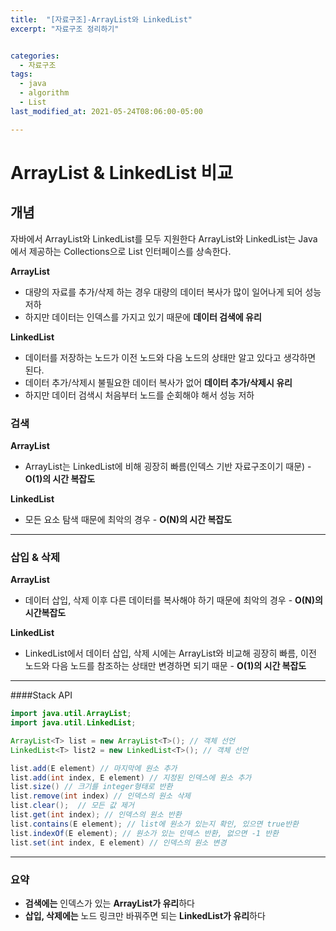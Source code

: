 ```yaml
---
title:  "[자료구조]-ArrayList와 LinkedList"
excerpt: "자료구조 정리하기"


categories:
  - 자료구조
tags:
  - java
  - algorithm
  - List
last_modified_at: 2021-05-24T08:06:00-05:00

---
```


# ArrayList & LinkedList 비교

## 개념

자바에서 ArrayList와 LinkedList를 모두 지원한다
ArrayList와 LinkedList는 Java에서 제공하는 Collections으로 List 인터페이스를 상속한다.

**ArrayList**

- 대량의 자료를 추가/삭제 하는 경우 대량의 데이터 복사가 많이 일어나게 되어 성능 저하
- 하지만 데이터는 인덱스를 가지고 있기 때문에 **데이터 검색에 유리**

**LinkedList**

- 데이터를 저장하는 노드가 이전 노드와 다음 노드의 상태만 알고 있다고 생각하면 된다.
- 데이터 추가/삭제시 불필요한 데이터 복사가 없어 **데이터 추가/삭제시 유리**
- 하지만 데이터 검색시 처음부터 노드를 순회해야 해서 성능 저하

### 검색

**ArrayList**

- ArrayList는 LinkedList에 비해 굉장히 빠름(인덱스 기반 자료구조이기 때문) - **O(1)의 시간 복잡도**

**LinkedList**

- 모든 요소 탐색 때문에 최악의 경우 - **O(N)의 시간 복잡도**

---
### 삽입 & 삭제

**ArrayList**

- 데이터 삽입, 삭제 이후 다른 데이터를 복사해야 하기 때문에 최악의 경우 - **O(N)의 시간복잡도**

**LinkedList**

- LinkedList에서 데이터 삽입, 삭제 시에는 ArrayList와 비교해 굉장히 빠름, 이전 노드와 다음 노드를 참조하는 상태만 변경하면 되기 때문 - **O(1)의 시간 복잡도**

---




####Stack API
```java
import java.util.ArrayList;
import java.util.LinkedList;

ArrayList<T> list = new ArrayList<T>(); // 객체 선언
LinkedList<T> list2 = new LinkedList<T>(); // 객체 선언

list.add(E element) // 마지막에 원소 추가
list.add(int index, E element) // 지정된 인덱스에 원소 추가
list.size() // 크기를 integer형태로 반환
list.remove(int index) // 인덱스의 원소 삭제
list.clear();  // 모든 값 제거
list.get(int index); // 인덱스의 원소 반환
list.contains(E element); // list에 원소가 있는지 확인, 있으면 true반환
list.indexOf(E element); // 원소가 있는 인덱스 반환, 없으면 -1 반환
list.set(int index, E element) // 인덱스의 원소 변경
```

---

### 요약

- **검색에는** 인덱스가 있는 **ArrayList가 유리**하다
- **삽입, 삭제에는** 노드 링크만 바꿔주면 되는 **LinkedList가 유리**하다

